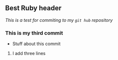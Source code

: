 ## Best Ruby header
*This is a test for commiting to my `git hub` repository*

### This is my third commit
- Stuff about this commit
1. I add three lines